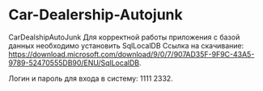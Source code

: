 # Car-Dealership-Autojunk
CarDealshipAutoJunk
Для корректной работы приложения с базой данных необходимо установить SqlLocalDB
Ссылка на скачивание:
https://download.microsoft.com/download/9/0/7/907AD35F-9F9C-43A5-9789-52470555DB90/ENU/SqlLocalDB.

Логин и пароль для входа в систему: 1111 2332.
